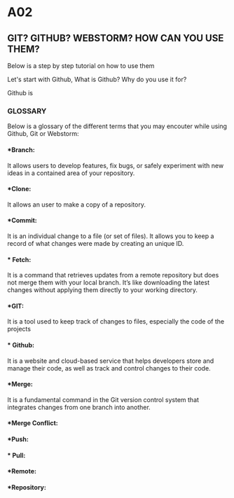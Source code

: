 # A02

## GIT? GITHUB? WEBSTORM? HOW CAN YOU USE THEM?

Below is a step by step tutorial on how to use them

Let's start with Github, What is Github? Why do you use it for?

Github is

  ### GLOSSARY
Below is a glossary of the different terms that you may encouter while using Github, Git or Webstorm:

#### *Branch:
It allows users to develop features, fix bugs, or safely experiment with new ideas in a contained area of your repository.
#### *Clone: 
It allows an user to make a copy of a repository.

#### *Commit:
It is an individual change to a file (or set of files). It allows you to keep a record of what changes were made by creating an unique ID.

#### * Fetch:
It  is a command that retrieves updates from a remote repository but does not merge them with your local branch. It’s like downloading the latest changes without applying them directly to your working directory.

#### *GIT:
It is a tool used to keep track of changes to files, especially the code of the projects

#### * Github:
It is a website and cloud-based service that helps developers store and manage their code, as well as track and control changes to their code.

#### *Merge:
It is a fundamental command in the Git version control system that integrates changes from one branch into another.

#### *Merge Conflict:

#### *Push:

#### * Pull:

#### *Remote:

#### *Repository:
